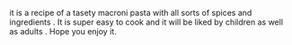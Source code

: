 it is a recipe of a tasety macroni pasta with all sorts of spices and ingredients . It is super easy to cook and it will be liked by children as well as adults . Hope you enjoy it.
